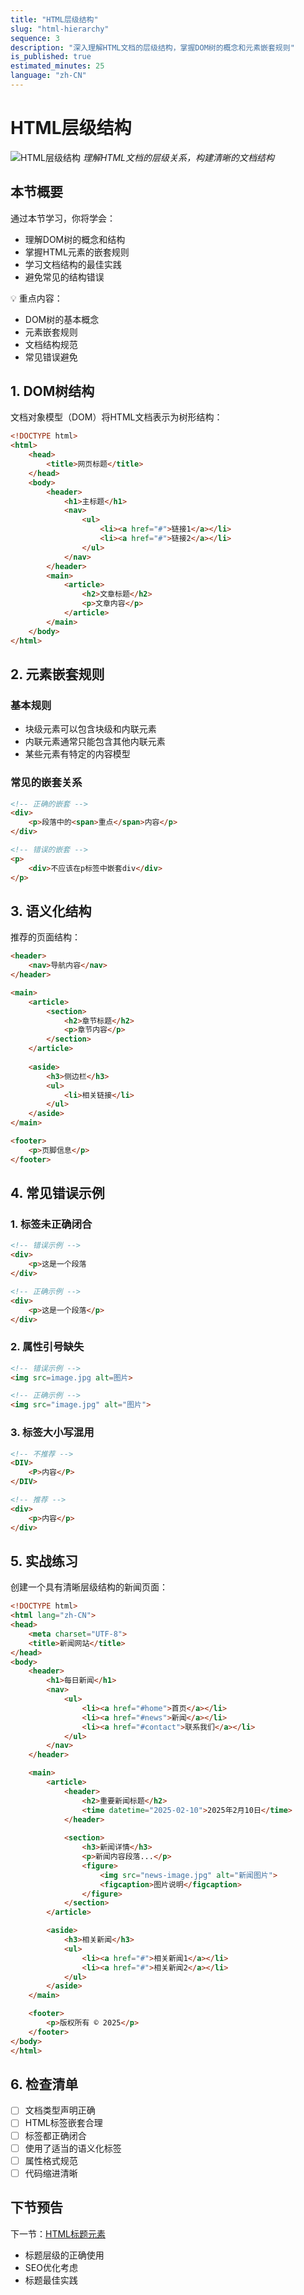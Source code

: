 ```yaml
---
title: "HTML层级结构"
slug: "html-hierarchy"
sequence: 3
description: "深入理解HTML文档的层级结构，掌握DOM树的概念和元素嵌套规则"
is_published: true
estimated_minutes: 25
language: "zh-CN"
---
```


# HTML层级结构

![HTML层级结构](./images/html-hierarchy.png)
*理解HTML文档的层级关系，构建清晰的文档结构*

## 本节概要

通过本节学习，你将学会：
- 理解DOM树的概念和结构
- 掌握HTML元素的嵌套规则
- 学习文档结构的最佳实践
- 避免常见的结构错误

💡 重点内容：
- DOM树的基本概念
- 元素嵌套规则
- 文档结构规范
- 常见错误避免

## 1. DOM树结构

文档对象模型（DOM）将HTML文档表示为树形结构：

```html
<!DOCTYPE html>
<html>
    <head>
        <title>网页标题</title>
    </head>
    <body>
        <header>
            <h1>主标题</h1>
            <nav>
                <ul>
                    <li><a href="#">链接1</a></li>
                    <li><a href="#">链接2</a></li>
                </ul>
            </nav>
        </header>
        <main>
            <article>
                <h2>文章标题</h2>
                <p>文章内容</p>
            </article>
        </main>
    </body>
</html>
```

## 2. 元素嵌套规则

### 基本规则
- 块级元素可以包含块级和内联元素
- 内联元素通常只能包含其他内联元素
- 某些元素有特定的内容模型

### 常见的嵌套关系
```html
<!-- 正确的嵌套 -->
<div>
    <p>段落中的<span>重点</span>内容</p>
</div>

<!-- 错误的嵌套 -->
<p>
    <div>不应该在p标签中嵌套div</div>
</p>
```

## 3. 语义化结构

推荐的页面结构：
```html
<header>
    <nav>导航内容</nav>
</header>

<main>
    <article>
        <section>
            <h2>章节标题</h2>
            <p>章节内容</p>
        </section>
    </article>
    
    <aside>
        <h3>侧边栏</h3>
        <ul>
            <li>相关链接</li>
        </ul>
    </aside>
</main>

<footer>
    <p>页脚信息</p>
</footer>
```

## 4. 常见错误示例

### 1. 标签未正确闭合
```html
<!-- 错误示例 -->
<div>
    <p>这是一个段落
</div>

<!-- 正确示例 -->
<div>
    <p>这是一个段落</p>
</div>
```

### 2. 属性引号缺失
```html
<!-- 错误示例 -->
<img src=image.jpg alt=图片>

<!-- 正确示例 -->
<img src="image.jpg" alt="图片">
```

### 3. 标签大小写混用
```html
<!-- 不推荐 -->
<DIV>
    <P>内容</P>
</DIV>

<!-- 推荐 -->
<div>
    <p>内容</p>
</div>
```

## 5. 实战练习

创建一个具有清晰层级结构的新闻页面：

```html
<!DOCTYPE html>
<html lang="zh-CN">
<head>
    <meta charset="UTF-8">
    <title>新闻网站</title>
</head>
<body>
    <header>
        <h1>每日新闻</h1>
        <nav>
            <ul>
                <li><a href="#home">首页</a></li>
                <li><a href="#news">新闻</a></li>
                <li><a href="#contact">联系我们</a></li>
            </ul>
        </nav>
    </header>

    <main>
        <article>
            <header>
                <h2>重要新闻标题</h2>
                <time datetime="2025-02-10">2025年2月10日</time>
            </header>
            
            <section>
                <h3>新闻详情</h3>
                <p>新闻内容段落...</p>
                <figure>
                    <img src="news-image.jpg" alt="新闻图片">
                    <figcaption>图片说明</figcaption>
                </figure>
            </section>
        </article>

        <aside>
            <h3>相关新闻</h3>
            <ul>
                <li><a href="#">相关新闻1</a></li>
                <li><a href="#">相关新闻2</a></li>
            </ul>
        </aside>
    </main>

    <footer>
        <p>版权所有 © 2025</p>
    </footer>
</body>
</html>
```

## 6. 检查清单

- [ ] 文档类型声明正确
- [ ] HTML标签嵌套合理
- [ ] 标签都正确闭合
- [ ] 使用了适当的语义化标签
- [ ] 属性格式规范
- [ ] 代码缩进清晰

## 下节预告

下一节：[HTML标题元素](./04-html-headings.md)
- 标题层级的正确使用
- SEO优化考虑
- 标题最佳实践
